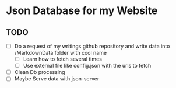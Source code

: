# Json Database for my Website

## TODO 
- [ ] Do a request of my writings github repository and write data into /MarkdownData folder with cool name
  - [ ] Learn how to fetch several times
  - [ ] Use external file like config.json with the urls to fetch
- [ ] Clean Db processing
- [ ] Maybe Serve data with json-server